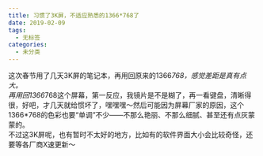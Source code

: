 ```yaml
---
title: 习惯了3K屏，不适应熟悉的1366*768了
date: 2019-02-09
tags: 
  - 无标签
categories:
  - 未分类
---
```

这次春节用了几天3K屏的笔记本，再用回原来的1366*768，感觉差距是真有点大。<br>再用回1366*768这个屏幕，第一反应，我镜片是不是糊了，再一看键盘，清晰得很，好吧，才几天就给惯坏了，嘿嘿嘿～然后可能因为屏幕厂家的原因，这个1366*768的色彩也要“单调”不少——不那么艳丽、不那么细腻、甚至还有点灰蒙蒙的。<br>不过这3K屏呢，也有暂时不太好的地方，比如有的软件界面大小会比较奇怪，还要等各厂商X速更新～
